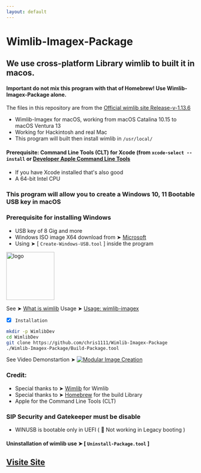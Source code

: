 ```yaml
---
layout: default
---
```


# Wimlib-Imagex-Package

## We use cross-platform Library wimlib to built it in macos.
#### Important do not mix this program with that of Homebrew! Use Wimlib-Imagex-Package alone.
The files in this repository are from the [Official wimlib site Release-v-1.13.6](https://wimlib.net/index.html)

- Wimlib-Imagex for macOS, working from macOS Catalina 10.15 to macOS Ventura 13
- Working for Hackintosh and real Mac
- This program will built then install wimlib in `/usr/local/`

#### Prerequisite: Command Line Tools (CLT) for Xcode (from `xcode-select --install` or [Developer Apple Command Line Tools](https://developer.apple.com/download/all/)

- If you have Xcode installed that's also good
- A 64-bit Intel CPU

### This program will allow you to create a Windows 10, 11 Bootable USB key in macOS
### Prerequisite for installing Windows
- USB key of 8 Gig and more
- Windows ISO image X64 download from ➤ [Microsoft](https://www.microsoft.com/en-us/software-download/windows11)
- Using ➤ [ `Create-Windows-USB.tool` ] inside the program

<img width="128" alt="logo" src="https://user-images.githubusercontent.com/6248794/211173953-4df687de-26e9-40b8-9053-62be4f1a03f8.png">

See ➤ [What is wimlib](https://github.com/chris1111/Wimlib-Imagex-Package/blob/main/README)
Usage ➤ [Usage: wimlib-imagex](https://github.com/chris1111/Wimlib-Imagex-Package/blob/main/Usage-wimlib-imagex.md)


- [x] `Installation`
```bash
mkdir -p WimlibDev
cd WimlibDev
git clone https://github.com/chris1111/Wimlib-Imagex-Package
./Wimlib-Imagex-Package/Build-Package.tool
```
See Video Demonstartion ➤ [![Modular Image Creation](https://user-images.githubusercontent.com/6248794/211171949-884b17a1-8edc-435d-a2b0-272334068365.png)](https://github.com/chris1111/Wimlib-Imagex-Package/blob/main/Video%20Page.md)
  
### Credit: 
- Special thanks to ➤ [Wimlib](https://wimlib.net/) for Wimlib
- Special thanks to ➤ [Homebrew](https://github.com/homebrew) for the build Library
- Apple for the Command Line Tools (CLT)

### SIP Security and Gatekeeper must be disable
- WINUSB is bootable only in UEFI ( 🚫  Not working in Legacy booting )

#### Uninstallation of wimlib use ➤ [ `Uninstall-Package.tool` ]

## [Visite Site](https://chris1111.github.io/Site-Wimlib-Imagex-Package/)
